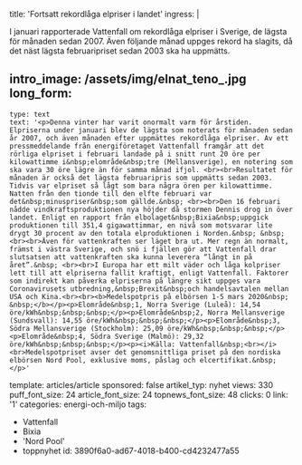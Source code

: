 title: 'Fortsatt rekordlåga elpriser i landet'
ingress: |
  <p>I januari rapporterade Vattenfall om rekordlåga elpriser i Sverige, de lägsta för månaden sedan 2007. Även följande månad uppges rekord ha slagits, då det näst lägsta februaripriset sedan 2003 ska ha uppmätts.
  </p>
  
intro_image: /assets/img/elnat_teno_.jpg
long_form:
  -
    type: text
    text: '<p>Denna vinter har varit onormalt varm för årstiden. Elpriserna under januari blev de lägsta som noterats för månaden sedan år 2007, och även månaden efter uppmättes rekordlåga elpriser. Av ett pressmeddelande från energiföretaget Vattenfall framgår att det rörliga elpriset i februari landade på i snitt runt 20 öre per kilowattimme i&nbsp;elområde&nbsp;tre (Mellansverige), en notering som ska vara 30 öre lägre än för samma månad ifjol. <br><br>Resultatet för månaden är också det lägsta februaripris som uppmätts sedan 2003. Tidvis var elpriset så lågt som bara några ören per kilowattimme. Natten från den tionde till den elfte februari var det&nbsp;minuspriser&nbsp;som gällde.&nbsp; <br><br>Den 16 februari nådde vindkraftsproduktionen nya höjder då stormen Dennis drog in över landet. Enligt en rapport från elbolaget&nbsp;Bixia&nbsp;uppgick produktionen till 351,4 gigawattimmar, en nivå som motsvarar lite drygt 30 procent av den totala elproduktionen i Norden.&nbsp; &nbsp;<br><br>Även för vattenkraften ser läget bra ut. Mer regn än normalt, främst i västra Sverige, och snö i fjällen gör att Vattenfall drar slutsatsen att vattenkraften ska kunna leverera “långt in på året”.&nbsp; <br><br>I Europa har ett milt väder och låga kolpriser lett till att elpriserna fallit kraftigt, enligt Vattenfall. Faktorer som indirekt kan påverka elpriserna på längre sikt uppges vara Coronavirusets utbredning,&nbsp;Brexit&nbsp;och handelsavtalen mellan USA och Kina.<br><br><b>Medelspotpris på elbörsen 1-5 mars 2020&nbsp; &nbsp;</b></p><p>Elområde&nbsp;1, Norra Sverige (Luleå): 14,54 öre/kWh&nbsp;&nbsp;&nbsp;</p><p>Elområde&nbsp;2, Norra Mellansverige (Sundsvall): 14,55 öre/kWh&nbsp;&nbsp;&nbsp;</p><p>Elområde&nbsp;3, Södra Mellansverige (Stockholm): 25,09 öre/kWh&nbsp;&nbsp;&nbsp;</p><p>Elområde&nbsp;4, Södra Sverige (Malmö): 29,32 öre/kWh&nbsp;&nbsp;&nbsp;</p><p><i>Källa: Vattenfall&nbsp;<br></i><br>Medelspotpriset avser det genomsnittliga priset på den nordiska elbörsen Nord Pool, exklusive moms, påslag och elcertifikat.&nbsp;</p>'
template: articles/article
sponsored: false
artikel_typ: nyhet
views: 330
puff_font_size: 24
article_font_size: 24
topnews_font_size: 48
clicks: 0
link: '1'
categories: energi-och-miljo
tags:
  - Vattenfall
  - Bixia
  - 'Nord Pool'
  - toppnyhet
id: 3890f6a0-ad67-4018-b400-cd4232477a55
